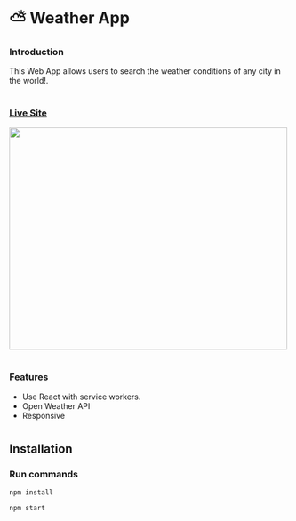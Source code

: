 # ⛅️ Weather App

### Introduction
This Web App allows users to search the weather conditions of any city in the world!.
<br/>


#

### [Live Site](https://pwa-climate.netlify.app/)
<img style="text-align:center" src="https://user-images.githubusercontent.com/81709725/126879879-f7a43894-02f5-47e7-8679-99390533dddd.png" width=500px height=400px/>

#

### Features

* Use React with service workers.
* Open Weather API
* Responsive

#
## Installation

### Run commands 
```console
npm install
```
```console
npm start
```
